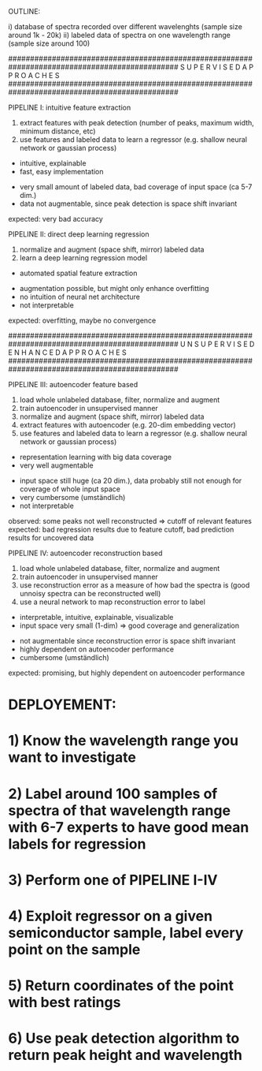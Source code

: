  OUTLINE:

 i)  database of spectra recorded over different wavelenghts (sample size around 1k - 20k)
 ii) labeled data of spectra on one wavelength range (sample size around 100)


###############################################################################################
       S U P E R V I S E D   A P P R O A C H E S
###############################################################################################

 PIPELINE I: intuitive feature extraction

 1) extract features with peak detection (number of peaks, maximum width, minimum distance, etc)
 2) use features and labeled data to learn a regressor (e.g. shallow neural network or gaussian process)
 
 + intuitive, explainable
 + fast, easy implementation
 - very small amount of labeled data, bad coverage of input space (ca 5-7 dim.)
 - data not augmentable, since peak detection is space shift invariant
  
 expected: very bad accuracy


 PIPELINE II: direct deep learning regression
 
 1) normalize and augment (space shift, mirror) labeled data
 2) learn a deep learning regression model

 + automated spatial feature extraction
 - augmentation possible, but might only enhance overfitting
 - no intuition of neural net architecture
 - not interpretable 
 
 expected: overfitting, maybe no convergence


###############################################################################################
       U N S U P E R V I S E D   E N H A N C E D   A P P R O A C H E S
###############################################################################################

 PIPELINE III: autoencoder feature based
 
 1) load whole unlabeled database, filter, normalize and augment
 2) train autoencoder in unsupervised manner
 3) normalize and augment (space shift, mirror) labeled data
 4) extract features with autoencoder (e.g. 20-dim embedding vector)
 4) use features and labeled data to learn a regressor (e.g. shallow neural network or gaussian process)
 
 + representation learning with big data coverage
 + very well augmentable
 - input space still huge (ca 20 dim.), data probably still not enough for coverage of whole input space
 - very cumbersome (umständlich)
 - not interpretable

 observed: some peaks not well reconstructed => cutoff of relevant features
 expected: bad regression results due to feature cutoff, bad prediction results for uncovered data

 PIPELINE IV: autoencoder reconstruction based
 
 1) load whole unlabeled database, filter, normalize and augment
 2) train autoencoder in unsupervised manner
 3) use reconstruction error as a measure of how bad the spectra is (good unnoisy spectra can be reconstructed well)
 4) use a neural network to map reconstruction error to label
 
 + interpretable, intuitive, explainable, visualizable
 + input space very small (1-dim) => good coverage and generalization
 - not augmentable since reconstruction error is space shift invariant
 - highly dependent on autoencoder performance
 - cumbersome (umständlich)

 expected: promising, but highly dependent on autoencoder performance


# DEPLOYEMENT:
# 
# 1) Know the wavelength range you want to investigate
# 2) Label around 100 samples of spectra of that wavelength range with 6-7 experts to have good mean labels for regression
# 3) Perform one of PIPELINE I-IV 
# 4) Exploit regressor on a given semiconductor sample, label every point on the sample
# 5) Return coordinates of the point with best ratings
# 6) Use peak detection algorithm to return peak height and wavelength